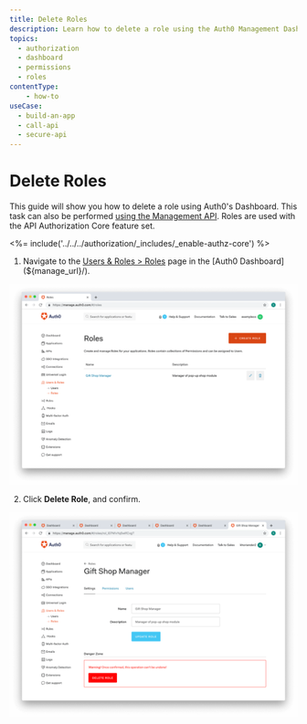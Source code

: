 ```yaml
---
title: Delete Roles
description: Learn how to delete a role using the Auth0 Management Dashboard. For use with Auth0's API Authorization Core feature set.
topics:
  - authorization
  - dashboard
  - permissions
  - roles
contentType: 
    - how-to
useCase:
  - build-an-app
  - call-api
  - secure-api
---
```

# Delete Roles

This guide will show you how to delete a role using Auth0's Dashboard. This task can also be performed [using the Management API](/api/management/guides/roles/delete-roles). Roles are used with the API Authorization Core feature set.

<%= include('../../../authorization/_includes/_enable-authz-core') %>

1. Navigate to the [Users & Roles > Roles](${manage_url}/#/roles) page in the [Auth0 Dashboard](${manage_url}/).

![Select Role](/media/articles/authorization/role-list.png)

2. Click **Delete Role**, and confirm.

![Delete Role](/media/articles/authorization/role-def-settings.png)